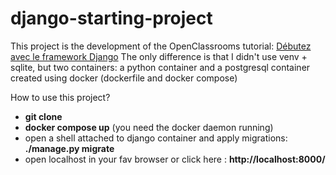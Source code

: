 # django-starting-project

This project is the development of the OpenClassrooms tutorial: [Débutez avec le framework Django](https://openclassrooms.com/fr/courses/7172076-debutez-avec-le-framework-django)
The only difference is that I didn't use venv + sqlite, but two containers: a python container and a postgresql container created using docker (dockerfile and docker compose)

How to use this project?
* __git clone__
* __docker compose up__ (you need the docker daemon running)
* open a shell attached to django container and apply migrations: __./manage.py migrate__
* open localhost in your fav browser or click here : __http://localhost:8000/__
